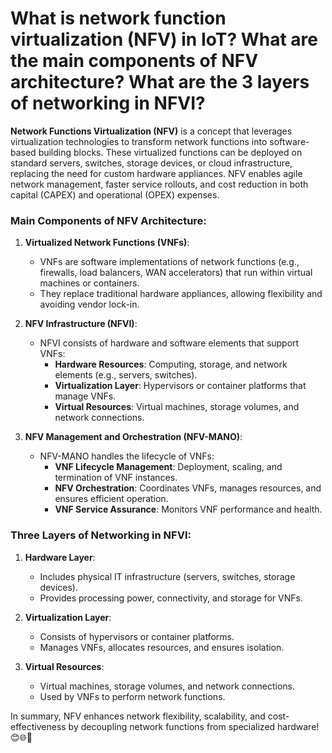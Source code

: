# What is network function virtualization (NFV) in IoT? What are the main components of NFV architecture? What are the 3 layers of networking in NFVI?
**Network Functions Virtualization (NFV)** is a concept that leverages virtualization technologies to transform network functions into software-based building blocks. These virtualized functions can be deployed on standard servers, switches, storage devices, or cloud infrastructure, replacing the need for custom hardware appliances. NFV enables agile network management, faster service rollouts, and cost reduction in both capital (CAPEX) and operational (OPEX) expenses.

### Main Components of NFV Architecture:
1. **Virtualized Network Functions (VNFs)**:
   - VNFs are software implementations of network functions (e.g., firewalls, load balancers, WAN accelerators) that run within virtual machines or containers.
   - They replace traditional hardware appliances, allowing flexibility and avoiding vendor lock-in.

2. **NFV Infrastructure (NFVI)**:
   - NFVI consists of hardware and software elements that support VNFs:
     - **Hardware Resources**: Computing, storage, and network elements (e.g., servers, switches).
     - **Virtualization Layer**: Hypervisors or container platforms that manage VNFs.
     - **Virtual Resources**: Virtual machines, storage volumes, and network connections.

3. **NFV Management and Orchestration (NFV-MANO)**:
   - NFV-MANO handles the lifecycle of VNFs:
     - **VNF Lifecycle Management**: Deployment, scaling, and termination of VNF instances.
     - **NFV Orchestration**: Coordinates VNFs, manages resources, and ensures efficient operation.
     - **VNF Service Assurance**: Monitors VNF performance and health.

### Three Layers of Networking in NFVI:
1. **Hardware Layer**:
   - Includes physical IT infrastructure (servers, switches, storage devices).
   - Provides processing power, connectivity, and storage for VNFs.

2. **Virtualization Layer**:
   - Consists of hypervisors or container platforms.
   - Manages VNFs, allocates resources, and ensures isolation.

3. **Virtual Resources**:
   - Virtual machines, storage volumes, and network connections.
   - Used by VNFs to perform network functions.

In summary, NFV enhances network flexibility, scalability, and cost-effectiveness by decoupling network functions from specialized hardware! 😊🌐🔌
